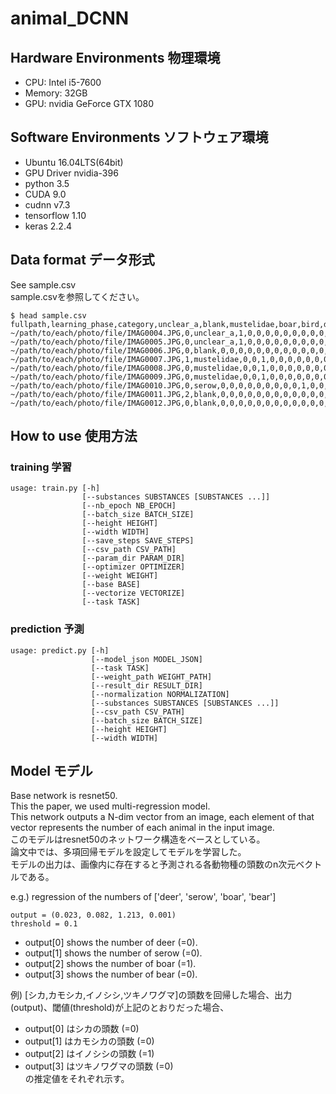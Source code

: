 # animal_DCNN

## Hardware Environments 物理環境
* CPU: Intel i5-7600
* Memory: 32GB
* GPU: nvidia GeForce GTX 1080

## Software Environments ソフトウェア環境
* Ubuntu 16.04LTS(64bit)
* GPU Driver nvidia-396
* python 3.5
* CUDA 9.0
* cudnn v7.3
* tensorflow 1.10
* keras 2.2.4

## Data format データ形式
See sample.csv  
sample.csvを参照してください。

```
$ head sample.csv
fullpath,learning_phase,category,unclear_a,blank,mustelidae,boar,bird,deer,masked,fox,raccoondog,serow,human,rabbit,squirrel,bear,mouse,monkey,bat,dog,cat
~/path/to/each/photo/file/IMAG0004.JPG,0,unclear_a,1,0,0,0,0,0,0,0,0,0,0,0,0,0,0,0,0,0,0
~/path/to/each/photo/file/IMAG0005.JPG,0,unclear_a,1,0,0,0,0,0,0,0,0,0,0,0,0,0,0,0,0,0,0
~/path/to/each/photo/file/IMAG0006.JPG,0,blank,0,0,0,0,0,0,0,0,0,0,0,0,0,0,0,0,0,0,0
~/path/to/each/photo/file/IMAG0007.JPG,1,mustelidae,0,0,1,0,0,0,0,0,0,0,0,0,0,0,0,0,0,0,0
~/path/to/each/photo/file/IMAG0008.JPG,0,mustelidae,0,0,1,0,0,0,0,0,0,0,0,0,0,0,0,0,0,0,0
~/path/to/each/photo/file/IMAG0009.JPG,0,mustelidae,0,0,1,0,0,0,0,0,0,0,0,0,0,0,0,0,0,0,0
~/path/to/each/photo/file/IMAG0010.JPG,0,serow,0,0,0,0,0,0,0,0,0,1,0,0,0,0,0,0,0,0,0
~/path/to/each/photo/file/IMAG0011.JPG,2,blank,0,0,0,0,0,0,0,0,0,0,0,0,0,0,0,0,0,0,0
~/path/to/each/photo/file/IMAG0012.JPG,0,blank,0,0,0,0,0,0,0,0,0,0,0,0,0,0,0,0,0,0,0
```

## How to use 使用方法
### training 学習
```
usage: train.py [-h]
                [--substances SUBSTANCES [SUBSTANCES ...]]
                [--nb_epoch NB_EPOCH]
                [--batch_size BATCH_SIZE]
                [--height HEIGHT]
                [--width WIDTH]
                [--save_steps SAVE_STEPS]
                [--csv_path CSV_PATH]
                [--param_dir PARAM_DIR]
                [--optimizer OPTIMIZER]
                [--weight WEIGHT]
                [--base BASE]
                [--vectorize VECTORIZE]
                [--task TASK]
```

### prediction 予測
```
usage: predict.py [-h]
                  [--model_json MODEL_JSON]
                  [--task TASK]
                  [--weight_path WEIGHT_PATH]
                  [--result_dir RESULT_DIR]
                  [--normalization NORMALIZATION]
                  [--substances SUBSTANCES [SUBSTANCES ...]]
                  [--csv_path CSV_PATH]
                  [--batch_size BATCH_SIZE]
                  [--height HEIGHT]
                  [--width WIDTH]
```

## Model モデル
Base network is resnet50.  
This the paper, we used multi-regression model.  
This network outputs a N-dim vector from an image, each element of that vector represents the number of each animal in the input image.  
このモデルはresnet50のネットワーク構造をベースとしている。  
論文中では、多項回帰モデルを設定してモデルを学習した。  
モデルの出力は、画像内に存在すると予測される各動物種の頭数のn次元ベクトルである。  

e.g.) regression of the numbers of ['deer', 'serow', 'boar', 'bear']  
```
output = (0.023, 0.082, 1.213, 0.001)  
threshold = 0.1  
```

* output[0] shows the number of deer (=0).
* output[1] shows the number of serow (=0).
* output[2] shows the number of boar (=1).
* output[3] shows the number of bear (=0).

例) [シカ,カモシカ,イノシシ,ツキノワグマ]の頭数を回帰した場合、出力(output)、閾値(threshold)が上記のとおりだった場合、  

* output[0] はシカの頭数 (=0)
* output[1] はカモシカの頭数 (=0)
* output[2] はイノシシの頭数 (=1)
* output[3] はツキノワグマの頭数 (=0)  
の推定値をそれぞれ示す。

